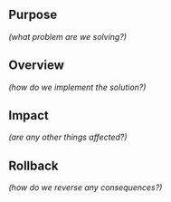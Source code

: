 ## Purpose
_(what problem are we solving?)_

## Overview
_(how do we implement the solution?)_

## Impact
_(are any other things affected?)_

## Rollback
_(how do we reverse any consequences?)_
